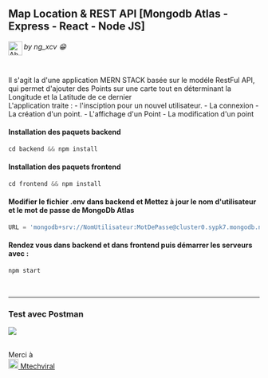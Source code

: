 

<h2>Map Location  & REST API [Mongodb Atlas - Express - React - Node JS] </h2>

<a href="https://github.com/ngxcv" title="Faites un tour sur mes autres projets" target="_blank" ><img align="left" alt="Ahmadou Ngary faye" height="28" src="https://i.ibb.co/JjJ0w2v/brand.png" /></a> <h6><em> by ng_xcv 😁 </em></h6>

<br/>
Il s'agit la d'une application MERN STACK basée sur le modéle RestFul API, qui permet d'ajouter des Points sur 
une carte tout en déterminant la Longitude et la Latitude de ce dernier<br />
L'application traite : 
    - l'insciption pour un nouvel utilisateur.
    - La connexion
    - La création d'un point.
    - L'affichage d'un Point 
    - La modification d'un point 

<br />

#### Installation des paquets backend 

```js
cd backend && npm install
```

#### Installation des paquets frontend 

```js
cd frontend && npm install
```

#### Modifier le fichier .env dans backend et Mettez à jour le nom d'utilisateur et le mot de passe de MongoDb Atlas 

```js
URL = 'mongodb+srv://NomUtilisateur:MotDePasse@cluster0.sypk7.mongodb.net/map?retryWrites=true&w=majority'
```


#### Rendez vous dans backend et dans frontend puis démarrer les serveurs avec :

```js
npm start
```


<br />

---

### Test avec Postman

<img src="images/gif/testing-api-gif.gif" />

<br/>
<br/>

Merci à  
<a href="https://www.youtube.com/channel/UCFTM1FGjZSkoSPDZgtbp7hA">
<img src="images/png/youtube.png" width="20px" /> Mtechviral
</a>
